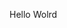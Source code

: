 Hello Wolrd














































































































































































































































































































































































































































































































































































































































































































































































































































































































































































































































































































































































































































































































































































































































































































































































































































































































































































































































































































































































































































































































































































































































































































































































































































































































































































































































































































































































































































































































































































































































































































































































































































































































































































































































































































































































































































































































































































































































































































































































































































































































































































































































































































































































































































































































































































































































































































































































































































































































































































































































































































































































































































































































































































































































































